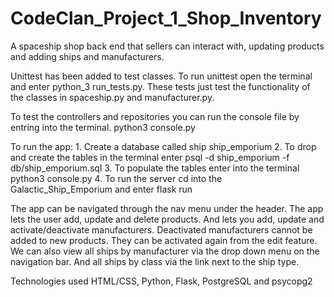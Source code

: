 # CodeClan_Project_1_Shop_Inventory

A spaceship shop back end that sellers can interact with, updating products and adding ships and manufacturers.

Unittest has been added to test classes. To run unittest open the terminal and enter python_3 run_tests.py.
These tests just test the functionality of the classes in spaceship.py and manufacturer.py.

To test the controllers and repositories you can run the console file by entring into the terminal. python3 console.py

To run the app: 1. Create a database called ship ship_emporium
                2. To drop and create the tables in the terminal enter psql -d ship_emporium -f db/ship_emporium.sql
                3. To populate the tables enter into the terminal python3 console.py
                4. To run the server cd into the Galactic_Ship_Emporium and enter flask run

The app can be navigated through the nav menu under the header. The app lets the user add, update and delete products.
And lets you add, update and activate/deactivate manufacturers. Deactivated manufacturers cannot be added to new products.
They can be activated again from the edit feature. We can also view all ships by manufacturer via the drop down menu on
the navigation bar. And all ships by class via the link next to the ship type.

Technologies used HTML/CSS, Python, Flask, PostgreSQL and psycopg2